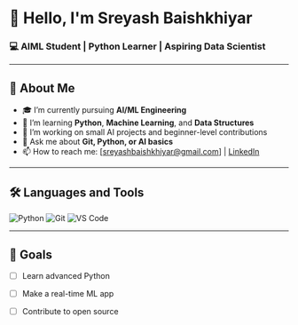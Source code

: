 # 👋 Hello, I'm Sreyash Baishkhiyar

### 💻 AIML Student | Python Learner | Aspiring Data Scientist

---

## 🚀 About Me
- 🎓 I’m currently pursuing **AI/ML Engineering**
- 🌱 I’m learning **Python**, **Machine Learning**, and **Data Structures**
- 🔭 I’m working on small AI projects and beginner-level contributions
- 💬 Ask me about **Git, Python, or AI basics**
- 📫 How to reach me: [sreyashbaishkhiyar@gmail.com] | [LinkedIn](https://in.linkedin.com/in/sreyash-baishkhiyar-40b33730a)

---

## 🛠️ Languages and Tools
![Python](https://img.shields.io/badge/Python-3670A0?style=for-the-badge&logo=python&logoColor=ffdd54)
![Git](https://img.shields.io/badge/Git-F05032?style=for-the-badge&logo=git&logoColor=white)
![VS Code](https://img.shields.io/badge/VSCode-0078d7?style=for-the-badge&logo=visual%20studio%20code&logoColor=white)

---

## 🌱 Goals
- [ ] Learn advanced Python
- [ ] Make a real-time ML app
- [ ] Contribute to open source



<!---
sreyash3105/sreyash3105 is a ✨ special ✨ repository because its `README.md` (this file) appears on your GitHub profile.
You can click the Preview link to take a look at your changes.
--->
